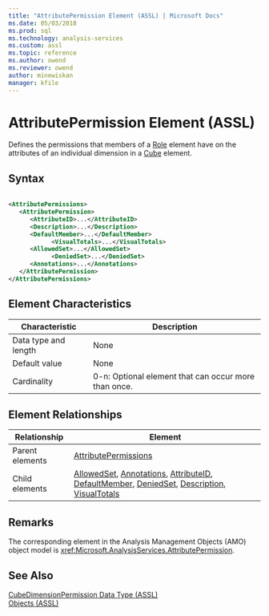 ```yaml
---
title: "AttributePermission Element (ASSL) | Microsoft Docs"
ms.date: 05/03/2018
ms.prod: sql
ms.technology: analysis-services
ms.custom: assl
ms.topic: reference
ms.author: owend
ms.reviewer: owend
author: minewiskan
manager: kfile
---
```

# AttributePermission Element (ASSL)

  Defines the permissions that members of a [Role](objects/role-element-assl.md) element have on the attributes of an individual dimension in a [Cube](objects/cube-element-assl.md) element.  
  
## Syntax  
  
```xml  
  
<AttributePermissions>  
   <AttributePermission>  
      <AttributeID>...</AttributeID>  
      <Description>...</Description>  
      <DefaultMember>...</DefaultMember>  
            <VisualTotals>...</VisualTotals>  
      <AllowedSet>...</AllowedSet>  
            <DeniedSet>...</DeniedSet>  
      <Annotations>...</Annotations>  
   </AttributePermission>  
</AttributePermissions>  
```  
  
## Element Characteristics  
  
|Characteristic|Description|  
|--------------------|-----------------|  
|Data type and length|None|  
|Default value|None|  
|Cardinality|0-n: Optional element that can occur more than once.|  
  
## Element Relationships  
  
|Relationship|Element|  
|------------------|-------------|  
|Parent elements|[AttributePermissions](collections/attributepermissions-element-assl.md)|  
|Child elements|[AllowedSet](properties/allowedset-element-assl.md), [Annotations](collections/annotations-element-assl.md), [AttributeID](properties/attributeid-element-assl.md), [DefaultMember](properties/defaultmember-element-assl.md), [DeniedSet](properties/deniedset-element-assl.md), [Description](properties/description-element-assl.md), [VisualTotals](properties/visualtotals-element-assl.md)|  
  
## Remarks  
 The corresponding element in the Analysis Management Objects (AMO) object model is <xref:Microsoft.AnalysisServices.AttributePermission>.  
  
## See Also  
 [CubeDimensionPermission Data Type &#40;ASSL&#41;](data-type/cubedimensionpermission-data-type-assl.md)   
 [Objects &#40;ASSL&#41;](objects/objects-assl.md)  
  
  
